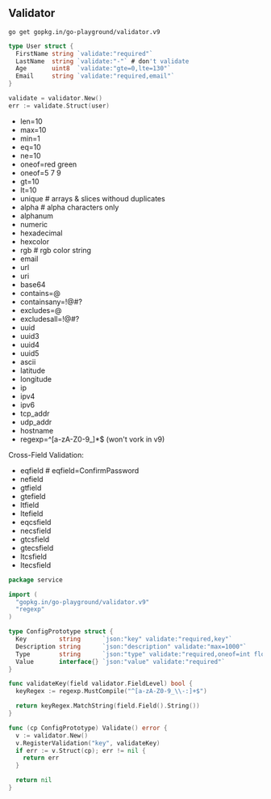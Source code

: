Validator
-

````
go get gopkg.in/go-playground/validator.v9
````

````go
type User struct {
  FirstName string `validate:"required"`
  LastName  string `validate:"-"` # don't validate
  Age       uint8  `validate:"gte=0,lte=130"`
  Email     string `validate:"required,email"`
}

validate = validator.New()
err := validate.Struct(user)
````

* len=10
* max=10
* min=1
* eq=10
* ne=10
* oneof=red green
* oneof=5 7 9
* gt=10
* lt=10
* unique # arrays & slices withoud duplicates
* alpha # alpha characters only
* alphanum
* numeric
* hexadecimal
* hexcolor
* rgb # rgb color string
* email
* url
* uri
* base64
* contains=@
* containsany=!@#?
* excludes=@
* excludesall=!@#?
* uuid
* uuid3
* uuid4
* uuid5
* ascii
* latitude
* longitude
* ip
* ipv4
* ipv6
* tcp_addr
* udp_addr
* hostname
* regexp=^[a-zA-Z0-9_]*$ (won't vork in v9)

Cross-Field Validation:

* eqfield # eqfield=ConfirmPassword
* nefield
* gtfield
* gtefield
* ltfield
* ltefield
* eqcsfield
* necsfield
* gtcsfield
* gtecsfield
* ltcsfield
* ltecsfield

````go
package service

import (
  "gopkg.in/go-playground/validator.v9"
  "regexp"
)

type ConfigPrototype struct {
  Key         string      `json:"key" validate:"required,key"`
  Description string      `json:"description" validate:"max=1000"`
  Type        string      `json:"type" validate:"required,oneof=int float32 string bool object array"`
  Value       interface{} `json:"value" validate:"required"`
}

func validateKey(field validator.FieldLevel) bool {
  keyRegex := regexp.MustCompile("^[a-zA-Z0-9_\\-:]+$")

  return keyRegex.MatchString(field.Field().String())
}

func (cp ConfigPrototype) Validate() error {
  v := validator.New()
  v.RegisterValidation("key", validateKey)
  if err := v.Struct(cp); err != nil {
    return err
  }

  return nil
}
````
